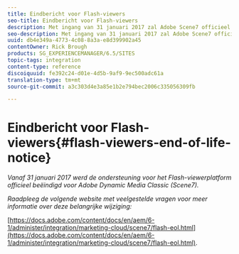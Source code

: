 ```yaml
---
title: Eindbericht voor Flash-viewers
seo-title: Eindbericht voor Flash-viewers
description: Met ingang van 31 januari 2017 zal Adobe Scene7 officieel ondersteuning voor het einde van de levensduur van het Flash-viewerplatform bieden.
seo-description: Met ingang van 31 januari 2017 zal Adobe Scene7 officieel ondersteuning voor het einde van de levensduur van het Flash-viewerplatform bieden.
uuid: db4e349a-4773-4c08-8a3a-e8d399902a45
contentOwner: Rick Brough
products: SG_EXPERIENCEMANAGER/6.5/SITES
topic-tags: integration
content-type: reference
discoiquuid: fe392c24-d01e-4d5b-9af9-9ec500adc61a
translation-type: tm+mt
source-git-commit: a3c303d4e3a85e1b2e794bec2006c335056309fb

---
```



# Eindbericht voor Flash-viewers{#flash-viewers-end-of-life-notice}

*Vanaf 31 januari 2017 werd de ondersteuning voor het Flash-viewerplatform officieel beëindigd voor Adobe Dynamic Media Classic (Scene7).*

*Raadpleeg de volgende website met veelgestelde vragen voor meer informatie over deze belangrijke wijziging:*

[https://docs.adobe.com/content/docs/en/aem/6-1/administer/integration/marketing-cloud/scene7/flash-eol.html](https://docs.adobe.com/content/docs/en/aem/6-1/administer/integration/marketing-cloud/scene7/flash-eol.html).
